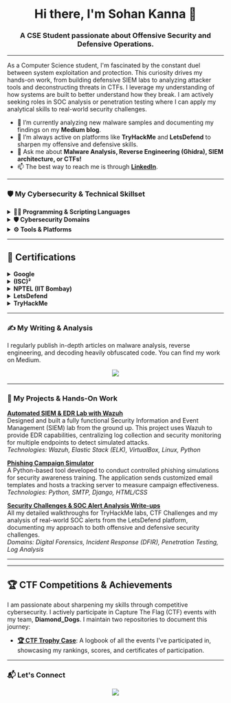 
<h1 align="center">Hi there, I'm Sohan Kanna  👋</h1>
<h3 align="center">A CSE Student passionate about Offensive Security and Defensive Operations.</h3>


---

<p align="left">
As a Computer Science student, I'm fascinated by the constant duel between system exploitation and protection. This curiosity drives my hands-on work, from building defensive SIEM labs to analyzing attacker tools and deconstructing threats in CTFs. I leverage my understanding of how systems are built to better understand how they break. I am actively seeking roles in SOC analysis or penetration testing where I can apply my analytical skills to real-world security challenges. 
</p>

- 🔭 I’m currently analyzing new malware samples and documenting my findings on my **Medium blog**.
- 🌱 I’m always active on platforms like **TryHackMe** and **LetsDefend** to sharpen my offensive and defensive skills.
- 💬 Ask me about **Malware Analysis, Reverse Engineering (Ghidra), SIEM architecture, or CTFs!**
- 📫 The best way to reach me is through **<a href="https://www.linkedin.com/in/sohan-kanna/">LinkedIn</a>**.

---

### 🛡️ My Cybersecurity & Technical Skillset

<details>
  <summary><strong>👨‍💻 Programming & Scripting Languages</strong></summary>
  <br/>
  <p>
    <img src="https://img.shields.io/badge/Python-3776AB?style=for-the-badge&logo=python&logoColor=white" />
    <img src="https://img.shields.io/badge/C-A8B9CC?style=for-the-badge&logo=c&logoColor=white" />
    <img src="https://img.shields.io/badge/SQL-4479A1?style=for-the-badge&logo=postgresql&logoColor=white" />
    <img src="https://img.shields.io/badge/Bash-4EAA25?style=for-the-badge&logo=gnubash&logoColor=white" />
  </p>
</details>

<details>
  <summary><strong>🛡️ Cybersecurity Domains</strong></summary>
  <br/>
  <p>
    -   Malware Analysis & Reverse Engineering: Static/Dynamic Analysis, Deobfuscation, Disassemblers
     <br/>
    -   Security Operations (SecOps): SIEM/EDR, Log Analysis, Incident Response
     <br/>
    -   Application Security (AppSec): OWASP Top 10, Vulnerability Assessment
     <br/>
    -   Offensive Security: Phishing Simulations, Social Engineering
     <br/>
  </p>
</details>

<details>
  <summary><strong>⚙️ Tools & Platforms</strong></summary>
  <br/>
  <p>
    <img src="https://img.shields.io/badge/Ghidra-4B0082?style=for-the-badge&logo=git&logoColor=white" alt="Ghidra" />
    <img src="https://img.shields.io/badge/Burp_Suite-FF6600?style=for-the-badge&logo=portswigger&logoColor=white" />
    <img src="https://img.shields.io/badge/Wazuh-000000?style=for-the-badge&logo=wazuh&logoColor=white" />
    <img src="https://img.shields.io/badge/Wireshark-1679A7?style=for-the-badge&logo=wireshark&logoColor=white" />
    <img src="https://img.shields.io/badge/Kali_Linux-557C94?style=for-the-badge&logo=kalilinux&logoColor=white" />
    <img src="https://img.shields.io/badge/VirtualBox-206082?style=for-the-badge&logo=virtualbox&logoColor=white" />
  </p>
</details>

---

## 📜 Certifications

<details>
  <summary><strong>Google</strong></summary>
  <br>
  
  _This section contains all my certifications from Google._
  
  <h4>Google Cybersecurity Professional Certificate</h4>
  <a href="https://www.coursera.org/account/accomplishments/specialization/C9Z75MHGWLCQ">
    <img src="assets/certs/googlecybersecurity.jpg" alt="Google Cybersecurity Certificate" width="600">
  </a>
  <br><br>
  
  <!-- If you have another Google cert, add it here like the one above -->
  
</details>

<details>
  <summary><strong>(ISC)²</strong></summary>
  <br>
  
  <h4>(ISC)² Certified in Cybersecurity (CC)</h4>
  
  <img src="assets/certs/isc2ccexam.png" alt="(ISC)² CC Certificate" width="600">
 
  <br><br>
  
</details>

<details>
  <summary><strong>NPTEL (IIT Bombay)</strong></summary>
  <br>
  
  <h4>Network Security</h4>
  <!-- You might not have a public link, but you can still show the image -->
  <img src="assets/certs/Networksec.png" alt="NPTEL Network Security Certificate" width="600">
  <br><br>
  
</details>

<details>
  <summary><strong>LetsDefend</strong></summary>
  <br>
  
  _This section contains my certificates of completion from the LetsDefend platform._
  
  <h4>SOC Analyst Fundamentals</h4>
  <a href="https://app.letsdefend.io/certificate/show/7f970376-3faf-4673-aa48-db46b81a847e">
    <img src="assets/certs/socpathletsdefend.png" alt="LetsDefend SOC Analyst Certificate" width="600">
  </a>
  <br><br>

  <h4>Malware Analysis</h4>
  <a href="https://app.letsdefend.io/certificate/show/c0d346a1-d7da-4ee1-8c3a-bd445f6273eb">
    <img src="assets/certs/malwarecert.png" alt="Another LetsDefend Certificate" width="600">
  </a>
  <br><br>
  
  <h4>Programming For CyberSecurity</h4>
  <a href="https://app.letsdefend.io/certificate/show/06d1ae83-cf3b-4189-96e2-f498de03a109">
    <img src="assets/certs/malwarecert.png" alt="Another LetsDefend Certificate" width="600">
  </a>
  <br><br>
  
</details>
<details>
  <summary><strong>TryHackMe</strong></summary>
  <br>
  
  _This section contains all my certifications from TryHackMe._
  
  <h4>CybeSecurity Fundamentals</h4>
  <a href="">
    <img src="assets/certs/cybersec101.png" alt="Google Cybersecurity Certificate" width="600">
  </a>
  <br><br>
  
  <!-- If you have another Google cert, add it here like the one above -->
  
</details>

---

### ✍️ My Writing & Analysis

I regularly publish in-depth articles on malware analysis, reverse engineering, and decoding heavily obfuscated code. You can find my work on Medium.

<p align="center">
  <a href="https://medium.com/@sohankanna">
    <img src="https://img.shields.io/badge/Medium-12100E?style=for-the-badge&logo=medium&logoColor=white" />
  </a>
</p>

---

### 🚀 My Projects & Hands-On Work

<!-- Project 1: SIEM Lab -->
<p>
  <strong><a href="https://github.com/sohankanna/Wazuh-SOC-Lab">Automated SIEM & EDR Lab with Wazuh</a></strong><br/>
  Designed and built a fully functional Security Information and Event Management (SIEM) lab from the ground up. This project uses Wazuh to provide EDR capabilities, centralizing log collection and security monitoring for multiple endpoints to detect simulated attacks.
  <br/>
  <em>Technologies: Wazuh, Elastic Stack (ELK), VirtualBox, Linux, Python</em>
</p>

<!-- Project 2: Phishing Tool -->
<p>
  <strong><a href="https://github.com/sohankanna/PhishingSimulator/blob/main/README.md">Phishing Campaign Simulator</a></strong><br/>
  A Python-based tool developed to conduct controlled phishing simulations for security awareness training. The application sends customized email templates and hosts a tracking server to measure campaign effectiveness.
  <br/>
  <em>Technologies: Python, SMTP, Django, HTML/CSS</em>
</p>

<!-- Project 3: Write-ups -->
<p>
  <strong><a href="https://github.com/sohankanna/cybersecurity-writeups/tree/main">Security Challenges & SOC Alert Analysis Write-ups</a></strong><br/>
  All my detailed walkthroughs for TryHackMe labs, CTF Challenges and my analysis of real-world SOC alerts from the LetsDefend platform, documenting my approach to both offensive and defensive security challenges.
  <br/>
  <em>Domains: Digital Forensics, Incident Response (DFIR), Penetration Testing, Log Analysis</em>
</p>

---

---

## 🏆 CTF Competitions & Achievements

I am passionate about sharpening my skills through competitive cybersecurity. I actively participate in Capture The Flag (CTF) events with my team, **Diamond_Dogs**. I maintain two repositories to document this journey:

-   **[🏆 CTF Trophy Case](https://github.com/sohankanna/ctf-trophy-case)**: A logbook of all the events I've participated in, showcasing my rankings, scores, and certificates of participation.
---

### 📬 Let's Connect

<p align="center">
  <a href="https://linkedin.com/in/sohan-kanna">
    <img src="https://img.shields.io/badge/LinkedIn-0077B5?style=for-the-badge&logo=linkedin&logoColor=white" />
  </a>
</p>
